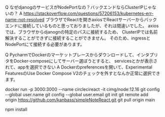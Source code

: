 
Q なぜdjanogのサービスがNodePortなの？バックエンドならClusterIPじゃないの？
A https://stackoverflow.com/questions/57206153/kubernetes-err-name-not-resolved
  ブラウザでReactを開きaxiosでReactサーバーからバックエンドに接続しているものと思っておりましたが、それは間違いでした。
  axiosでは、ブラウザからdjanognの特定のパスに接続するため、
  ClusterIPでは名前解決することができずに接続することができません。
  そのため、ingressとNodePortにて接続する必要があります。

Q PycharmでDockerのマーケットプレースからダウンロードして、インタプリタをDocker-composeにしてサーバー選ぼうとすると、
  servicesとかが表示されて、appを選択できない
A Dockerのpreferencesを開いて、Experimental FeaturesのUse Docker Compose V2のチェックを外すとなんか正常に選択できます。





docker run -p 3000:3000 --name circlecireact -it cimg/node:12.16
git config --global user.name 
git config --global user.email 
git init
git remote add origin https://github.com/kanbass/simpleNoteReact.git
git pull origin main

npm install